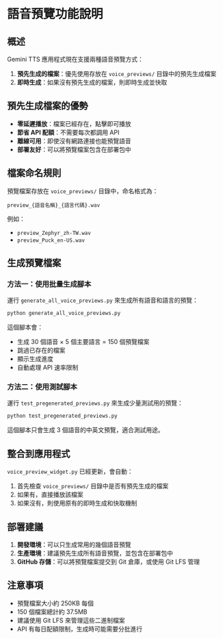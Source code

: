 # 語音預覽功能說明

## 概述

Gemini TTS 應用程式現在支援兩種語音預覽方式：

1. **預先生成的檔案**：優先使用存放在 `voice_previews/` 目錄中的預先生成檔案
2. **即時生成**：如果沒有預先生成的檔案，則即時生成並快取

## 預先生成檔案的優勢

- **零延遲播放**：檔案已經存在，點擊即可播放
- **節省 API 配額**：不需要每次都調用 API
- **離線可用**：即使沒有網路連接也能預覽語音
- **部署友好**：可以將預覽檔案包含在部署包中

## 檔案命名規則

預覽檔案存放在 `voice_previews/` 目錄中，命名格式為：
```
preview_{語音名稱}_{語言代碼}.wav
```

例如：
- `preview_Zephyr_zh-TW.wav`
- `preview_Puck_en-US.wav`

## 生成預覽檔案

### 方法一：使用批量生成腳本

運行 `generate_all_voice_previews.py` 來生成所有語音和語言的預覽：

```bash
python generate_all_voice_previews.py
```

這個腳本會：
- 生成 30 個語音 × 5 個主要語言 = 150 個預覽檔案
- 跳過已存在的檔案
- 顯示生成進度
- 自動處理 API 速率限制

### 方法二：使用測試腳本

運行 `test_pregenerated_previews.py` 來生成少量測試用的預覽：

```bash
python test_pregenerated_previews.py
```

這個腳本只會生成 3 個語音的中英文預覽，適合測試用途。

## 整合到應用程式

`voice_preview_widget.py` 已經更新，會自動：

1. 首先檢查 `voice_previews/` 目錄中是否有預先生成的檔案
2. 如果有，直接播放該檔案
3. 如果沒有，則使用原有的即時生成和快取機制

## 部署建議

1. **開發環境**：可以只生成常用的幾個語音預覽
2. **生產環境**：建議預先生成所有語音預覽，並包含在部署包中
3. **GitHub 存儲**：可以將預覽檔案提交到 Git 倉庫，或使用 Git LFS 管理

## 注意事項

- 預覽檔案大小約 250KB 每個
- 150 個檔案總計約 37.5MB
- 建議使用 Git LFS 來管理這些二進制檔案
- API 有每日配額限制，生成時可能需要分批進行 